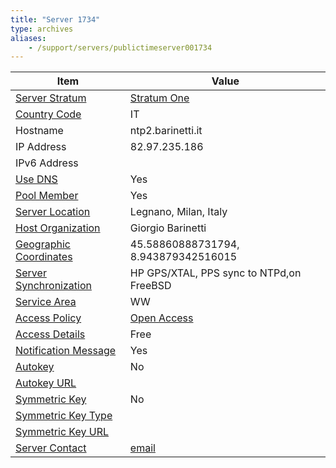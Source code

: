 ```yaml
---
title: "Server 1734"
type: archives
aliases:
    - /support/servers/publictimeserver001734
---
```


| Item | Value |
| ----- | ----- |
| [Server Stratum](/support/servers/serverstratum) | [Stratum One](/support/servers/stratumonetimeservers) |
| [Country Code](/support/servers/countrycode) | IT |
| Hostname |  ntp2.barinetti.it |
| IP Address |  82.97.235.186 |
| IPv6 Address | |
| [Use DNS](/support/servers/usedns) | Yes |
| [Pool Member](/support/servers/poolmember) | Yes |
| [Server Location](/support/servers/serverlocation) |  Legnano, Milan, Italy  |
| [Host Organization](/support/servers/hostorganization) |  Giorgio Barinetti |
| [ Geographic Coordinates](/support/servers/geographiccoordinates) |  45.58860888731794, 8.943879342516015 |
| [Server Synchronization](/support/servers/serversynchronization) |  HP GPS/XTAL, PPS sync to NTPd,on FreeBSD  |
| [Service Area](/support/servers/servicearea) | WW |
| [Access Policy](/support/servers/accesspolicy) | [Open Access](/support/servers/openaccess) |
| [Access Details](/support/servers/accessdetails) | Free |
| [Notification Message](/support/servers/notificationmessage) | Yes |
| [Autokey](/support/servers/autokey) | No |
| [Autokey URL](/support/servers/autokeyurl) | |
| [Symmetric Key](/support/servers/symmetrickey) | No |
| [Symmetric Key Type](/support/servers/symmetrickeytype) | |
| [Symmetric Key URL](/support/servers/symmetrickeyurl) | |
| [Server Contact](/support/servers/servercontact) | [email](mailto:giorgio@barinetti.it) |